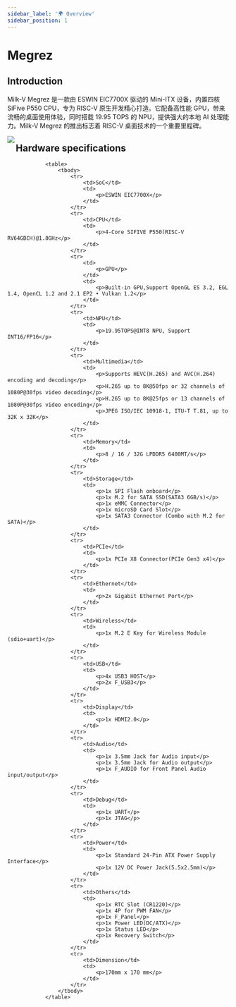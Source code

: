 ```yaml
---
sidebar_label: '🌍 Overview'
sidebar_position: 1
---
```


# Megrez

## Introduction

Milk-V Megrez 是一款由 ESWIN EIC7700X 驱动的 Mini-ITX 设备，内置四核 SiFive P550 CPU，专为 RISC-V 原生开发精心打造。它配备高性能 GPU，带来流畅的桌面使用体验，同时搭载 19.95 TOPS 的 NPU，提供强大的本地 AI 处理能力。Milk-V Megrez 的推出标志着 RISC-V 桌面技术的一个重要里程碑。

<Image src='/megrez/megrez-view.webp' maxWidth='100%' align='left' />

## Hardware specifications
                <table>
                    <tbody>
                        <tr>
                            <td>SoC</td>
                            <td>
                                <p>ESWIN EIC7700X</p>
                            </td>
                        </tr>
                        <tr>
                            <td>CPU</td>
                            <td>
                                <p>4-Core SIFIVE P550(RISC-V RV64GBCH)@1.8GHz</p>
                            </td>
                        </tr>
                        <tr>
                            <td>
                                <p>GPU</p>
                            </td>
                            <td>
                                <p>Built-in GPU,Support OpenGL ES 3.2, EGL 1.4, OpenCL 1.2 and 2.1 EP2 • Vulkan 1.2</p>
                            </td>
                        </tr>
                        <tr>
                            <td>NPU</td>
                            <td>
                                <p>19.95TOPS@INT8 NPU, Support INT16/FP16</p>
                            </td>
                        </tr>
                        <tr>
                            <td>Multimedia</td>
                            <td>
                                <p>Supports HEVC(H.265) and AVC(H.264) encoding and decoding</p>
                                <p>H.265 up to 8K@50fps or 32 channels of 1080P@30fps video decoding</p>
                                <p>H.265 up to 8K@25fps or 13 channels of 1080P@30fps video encoding</p>
                                <p>JPEG ISO/IEC 10918-1, ITU-T T.81, up to 32K x 32K</p>
                            </td>
                        </tr>
                        <tr>
                            <td>Memory</td>
                            <td>
                                <p>8 / 16 / 32G LPDDR5 6400MT/s</p>
                            </td>
                        </tr>
                        <tr>
                            <td>Storage</td>
                            <td>
                                <p>1x SPI Flash onboard</p>
                                <p>1x M.2 for SATA SSD(SATA3 6GB/s)</p>
                                <p>1x eMMC Connector</p>
                                <p>1x microSD Card Slot</p>
                                <p>1x SATA3 Connector (Combo with M.2 for SATA)</p>
                            </td>
                        </tr>
                        <tr>
                            <td>PCIe</td>
                            <td>
                                <p>1x PCIe X8 Connector(PCIe Gen3 x4)</p>
                            </td>
                        </tr>
                        <tr>
                            <td>Ethernet</td>
                            <td>
                                <p>2x Gigabit Ethernet Port</p>
                            </td>
                        </tr>
                        <tr>
                            <td>Wireless</td>
                            <td>
                                <p>1x M.2 E Key for Wireless Module (sdio+uart)</p>
                            </td>
                        </tr>
                        <tr>
                            <td>USB</td>
                            <td>
                                <p>4x USB3 HOST</p>
                                <p>2x F_USB3</p>
                            </td>
                        </tr>
                        <tr>
                            <td>Display</td>
                            <td>
                                <p>1x HDMI2.0</p>
                            </td>
                        </tr>
                        <tr>
                            <td>Audio</td>
                            <td>
                                <p>1x 3.5mm Jack for Audio input</p>
                                <p>1x 3.5mm Jack for Audio output</p>
                                <p>1x F_AUDIO for Front Panel Audio input/output</p>
                            </td>
                        </tr>
                        <tr>
                            <td>Debug</td>
                            <td>
                                <p>1x UART</p>
                                <p>1x JTAG</p>
                            </td>
                        </tr>
                        <tr>
                            <td>Power</td>
                            <td>
                                <p>1x Standard 24-Pin ATX Power Supply Interface</p>
                                <p>1x 12V DC Power Jack(5.5x2.5mm)</p>
                            </td>
                        </tr>
                        <tr>
                            <td>Others</td>
                            <td>
                                <p>1x RTC Slot (CR1220)</p>
                                <p>1x 4P for PWM FAN</p>
                                <p>1x F_Panel</p>
                                <p>1x Power LED(DC/ATX)</p>
                                <p>1x Status LED</p>
                                <p>1x Recovery Switch</p>
                            </td>
                        </tr>
                        <tr>
                            <td>Dimension</td>
                            <td>
                                <p>170mm x 170 mm</p>
                            </td>
                        </tr>
                    </tbody>
                </table>
              